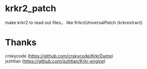 # krkr2_patch
make krkr2 to read out files， like KrkrzUniversalPatch (krkrextract)
# Thanks  
crskycode (https://github.com/crskycode/KrkrDump)  
jszhtian (https://github.com/jszhtian/Krkr-engine)
